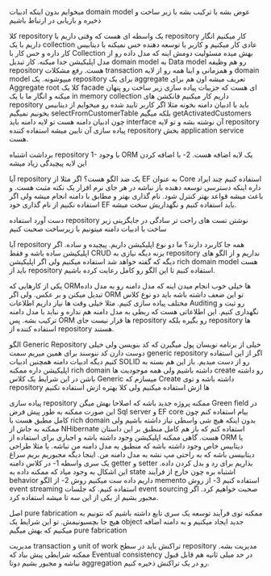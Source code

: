 میخوایم بدون اینکه ادبیات domain model  عوض بشه یا ترکیب بشه با زیر ساخت و ذخیره و بازیابی در ارتباط باشیم 

کلا repository یک واسطه ای هست که وقتی داریم با  repository کار میکنیم انگار داریم با یک collection عادی کار میکنیم و کاربر یا توسعه دهنده حس نمیکنه با دیتابیس کار داره و حس کار با Collection بهش میده
مسئولیت دومش اینه که مدل داده رو از مدل اپلیکیشن جدا میکنه. کار تبدیل domain model به Data model رو هم وظیفه repository هست. رفع مشکلات transaction  و همزمانی و اینا همه رو از لایه domain model میپوشونه. 
یک repository برای یک aggregate تعریف میشه اون هم برای Aggregate root
کلا یک facade ای هست که جزییات پیاده سازی زیر ساخت رو پنهان میکنه و انگار ما با یک in memory collection داریم کار میکنیم
فانکشن های repository باید با ادبیان دامنه بخونه مثلا اگر کاربر تایید شده رو میخوایم از دیتابیس بخونیم نمیگیم selectFromCustomerTable بلکه میگیم getActivatedCustomers 
چون ادبیان دامنه هست تو لایه دامنه باید interface آن نوشته بشه و تو لایه repository پیاده سازی آن تایین میشه
استفاده کننده repository بخش application service هست. 

برداشت اشتباه repository
1- با وجود ORM یک لایه اضافه هست. 
2- با اضافه کردن این لایه پیچیدگی زیاد میشه

آیا repository یک ضد الگو هست؟ 
اگر مثلا از EF به عنوان Core استفاده کنیم چند ایراد داره
اینکه دسترسی توسعه دهنده باز نباشه در هر جای نرم افزار یک نکته مثبت هست. و باعث میشه قواعد بهتر کنترل شود. 
نام گذاری بهتر و مطابق با دامنه انجام میشه ولی اگر استفاده نکنیم از نام گذاری خود EF باید استفاده کنیم و نگهداریش سخت میشه. 

دست آورد استفاده repository
نوشتن تست های راحت تر
سادگی در جایگزینی زیر ساخت
با ادبیات دامنه  میتونیم با زیرساخت صحبت کنیم 

آیا repository همه جا کاربرد دارند؟
 ما دو نوع اپلیکیشن داریم. پیچیده و ساده. اگر اپلیکیشن ساده باشه و فقط CRUD بزنه دیگه نیازی به repository نداریم و از الگو های دیگه که گفته خواهد شد استفاده میکنیم ولی اگر اپلیکیشن rich domain model هست باید از repository استفاده کنیم تا این الگو رو کامل رعایت کرده باشیم. 

یکی از کارهایی که ORMها خیلی خوب انجام میدن اینه که مدل دامنه رو به مدل داده تبدیل میکنن و بر عکس. 
ولی اگر ORM تو این ضعف داشته باشه باید دو نوع کلاس مختلف پیاده سازی کنیم. مثلا خیلی وقت ها نیاز داریم اطلاعات Auditing رو ثبت و نگهداری کنیم. این اطلاعاتی هست که ربطی به مدل دامنه هم نداره و نباید با مدل دامنه ترکیب بشه. پس ORM ها قرار نیست جای repository رو بگیره بلکه repository ها استفاده کننده از repository هستند. 

الگو Generic Repository
خیلی از برنامه نویسان پول میگیرن که کد بنویسن ولی خیلی دوست دارن کد ننوسند برای همین میریم سمت generic repository 
اگر از این استفاده کنیم دیگه ادبیات دامنه همچنین ادبیات SOLID رو از دست میدیم. 
باز این هم بسته به اپلیکیشن داره ممکنه rich domain داشته باشیم ولی همه موجودیت ها create رو داشته باشن در این شرایط یک کلاس Generic میسازم که Create  داشته باشه و توی repository ها ازش استفاده میکنیم
ولی کلا بهتره ازش استفاده نکنیم

پیاده سازی repository
ممکنه پروژه جدید باشه که اصلاحا بهش میگن Green field 
در این صورت ممکنه به طور پیش فرض Sql server و EF core بیام استفاده کنم چون کامل مطبق هست با rich domain بدون اینکه هیچ شی واسطی نیاز داشته باشیم
ولی ممکنه به جاش از NHibernate استفاده کنم که باز هم کامل منطبق بر این داستان هست. 
گاهی ممکنه اپلیکیشن وجود داشته باشه و اجباری برای استفاده از ORM یا دیتابیس خاص وجود داشته باشه که منطبق به مدل دامنه من نباشه. یا مثلا طراحی دیتابیسی باشه که به راحتی مپ نشه به مدل دامنه من. اینجا دیگه مجبوریم بریم سراغ یک سری واسطه
1- در کلاس دامنه getter و setter بذاریم برای رد و بدل کردن داده. این اشکال به وجود میاد که ممکنه داده به state اشتباه بره چون خارج از فرآیند behavior داریم داده ست میکنیم روش
2- از الگو memento استفاده کنیم 
3-  از روش event streaming استفاده کنیم. که جلسات event sourcing صحبت خواهیم کرد. 
اگر مجبور بشیم از یکی از این سه تا میشه استفاده کرد. 

اصل pure fabrication
ممکنه توی فرآیند توسعه یک سری تابع داشته باشیم که نتونیم به هیچ جا بچسبونیمش. تو این شرایط یک object جدید ایجاد میکنیم و به دامنه اضافه میکنیم که بهش میگیم pure fabrication 

مدیریت transaction و unit of work
تراکنش باید در سطح repository مدیریت بشه. ممکنه شرایطی پیش بیاد که Eventual consistency در حد میلی ثانیه هم قابل قبول نباشه و مجبور بشیم دوتا aggregation رو در یک تراکنش ذخیره کنیم. 